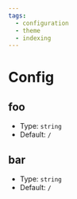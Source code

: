 ```yaml
---
tags:
  - configuration
  - theme
  - indexing
---
```

# Config

## foo

- Type: `string`
- Default: `/`

## bar

- Type: `string`
- Default: `/`
